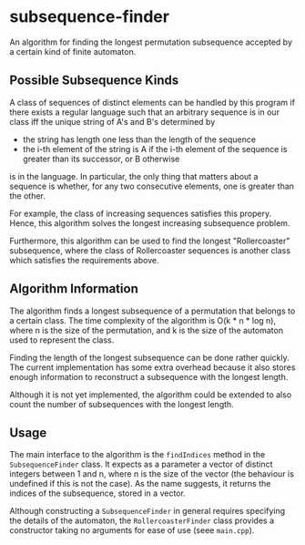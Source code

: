 # subsequence-finder
An algorithm for finding the longest permutation subsequence accepted by a certain kind of finite automaton.

## Possible Subsequence Kinds

A class of sequences of distinct elements can be handled by this program if
there exists a regular language such that
an arbitrary sequence is in our class iff 
the unique string of A's and B's determined by

- the string has length one less than the length of the sequence
- the i-th element of the string is A if the i-th element of the sequence is greater than its successor, or B otherwise

is in the language.
In particular, the only thing that matters about a sequence is whether, for any two consecutive elements, one is greater than the other.

For example, the class of increasing sequences satisfies this propery.
Hence, this algorithm solves the longest increasing subsequence problem.

Furthermore, this algorithm can be used to find the longest "Rollercoaster" subsequence,
where the class of Rollercoaster sequences is another class which satisfies the requirements above.

## Algorithm Information

The algorithm finds a longest subsequence of a permutation that belongs to a certain class.
The time complexity of the algorithm is O(k * n * log n), where n is the size of the permutation, and k is the size of the automaton used to represent the class.

Finding the length of the longest subsequence can be done rather quickly.
The current implementation has some extra overhead because it also stores enough information to reconstruct a subsequence with the longest length.

Although it is not yet implemented, the algorithm could be extended to also count the number of subsequences with the longest length.

## Usage

The main interface to the algorithm is the ```findIndices``` method in the ```SubsequenceFinder``` class.
It expects as a parameter a vector of distinct integers between 1 and n, where n is the size of the vector (the behaviour is undefined if this is not the case). As the name suggests, it returns the indices of the subsequence, stored in a vector.

Although constructing a ```SubsequenceFinder``` in general requires specifying the details of the automaton, the ```RollercoasterFinder``` class provides a constructor taking no arguments for ease of use (seee ```main.cpp```). 
